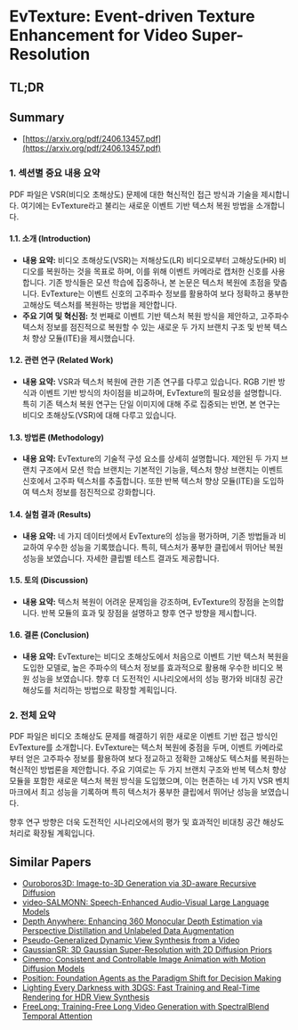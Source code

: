 # EvTexture: Event-driven Texture Enhancement for Video Super-Resolution
## TL;DR
## Summary
- [https://arxiv.org/pdf/2406.13457.pdf](https://arxiv.org/pdf/2406.13457.pdf)

### 1. 섹션별 중요 내용 요약
PDF 파일은 VSR(비디오 초해상도) 문제에 대한 혁신적인 접근 방식과 기술을 제시합니다. 여기에는 EvTexture라고 불리는 새로운 이벤트 기반 텍스처 복원 방법을 소개합니다.

#### 1.1. 소개 (Introduction)
- **내용 요약:** 
  비디오 초해상도(VSR)는 저해상도(LR) 비디오로부터 고해상도(HR) 비디오를 복원하는 것을 목표로 하며, 이를 위해 이벤트 카메라로 캡처한 신호를 사용합니다. 기존 방식들은 모션 학습에 집중하나, 본 논문은 텍스처 복원에 초점을 맞춥니다. EvTexture는 이벤트 신호의 고주파수 정보를 활용하여 보다 정확하고 풍부한 고해상도 텍스처를 복원하는 방법을 제안합니다.
- **주요 기여 및 혁신점:** 
  첫 번째로 이벤트 기반 텍스처 복원 방식을 제안하고, 고주파수 텍스처 정보를 점진적으로 복원할 수 있는 새로운 두 가지 브랜치 구조 및 반복 텍스처 향상 모듈(ITE)을 제시했습니다.

#### 1.2. 관련 연구 (Related Work)
- **내용 요약:**
  VSR과 텍스처 복원에 관한 기존 연구를 다루고 있습니다. RGB 기반 방식과 이벤트 기반 방식의 차이점을 비교하며, EvTexture의 필요성을 설명합니다. 특히 기존 텍스처 복원 연구는 단일 이미지에 대해 주로 집중되는 반면, 본 연구는 비디오 초해상도(VSR)에 대해 다루고 있습니다.

#### 1.3. 방법론 (Methodology)
- **내용 요약:**
  EvTexture의 기술적 구성 요소를 상세히 설명합니다. 제안된 두 가지 브랜치 구조에서 모션 학습 브랜치는 기본적인 기능을, 텍스처 향상 브랜치는 이벤트 신호에서 고주파 텍스처를 추출합니다. 또한 반복 텍스처 향상 모듈(ITE)을 도입하여 텍스처 정보를 점진적으로 강화합니다.

#### 1.4. 실험 결과 (Results)
- **내용 요약:**
  네 가지 데이터셋에서 EvTexture의 성능을 평가하며, 기존 방법들과 비교하여 우수한 성능을 기록했습니다. 특히, 텍스처가 풍부한 클립에서 뛰어난 복원 성능을 보였습니다. 자세한 클립별 테스트 결과도 제공합니다.

#### 1.5. 토의 (Discussion)
- **내용 요약:**
  텍스처 복원이 어려운 문제임을 강조하며, EvTexture의 장점을 논의합니다. 반복 모듈의 효과 및 장점을 설명하고 향후 연구 방향을 제시합니다.

#### 1.6. 결론 (Conclusion)
- **내용 요약:**
  EvTexture는 비디오 초해상도에서 처음으로 이벤트 기반 텍스처 복원을 도입한 모델로, 높은 주파수의 텍스처 정보를 효과적으로 활용해 우수한 비디오 복원 성능을 보였습니다. 향후 더 도전적인 시나리오에서의 성능 평가와 비대칭 공간 해상도를 처리하는 방법으로 확장할 계획입니다.

### 2. 전체 요약
PDF 파일은 비디오 초해상도 문제를 해결하기 위한 새로운 이벤트 기반 접근 방식인 EvTexture를 소개합니다. EvTexture는 텍스처 복원에 중점을 두며, 이벤트 카메라로부터 얻은 고주파수 정보를 활용하여 보다 정교하고 정확한 고해상도 텍스처를 복원하는 혁신적인 방법론을 제안합니다. 주요 기여로는 두 가지 브랜치 구조와 반복 텍스처 향상 모듈을 포함한 새로운 텍스처 복원 방식을 도입했으며, 이는 현존하는 네 가지 VSR 벤치마크에서 최고 성능을 기록하며 특히 텍스처가 풍부한 클립에서 뛰어난 성능을 보였습니다.

향후 연구 방향은 더욱 도전적인 시나리오에서의 평가 및 효과적인 비대칭 공간 해상도 처리로 확장될 계획입니다.

## Similar Papers
- [Ouroboros3D: Image-to-3D Generation via 3D-aware Recursive Diffusion](2406.03184.md)
- [video-SALMONN: Speech-Enhanced Audio-Visual Large Language Models](2406.15704.md)
- [Depth Anywhere: Enhancing 360 Monocular Depth Estimation via Perspective Distillation and Unlabeled Data Augmentation](2406.12849.md)
- [Pseudo-Generalized Dynamic View Synthesis from a Video](2310.08587.md)
- [GaussianSR: 3D Gaussian Super-Resolution with 2D Diffusion Priors](2406.10111.md)
- [Cinemo: Consistent and Controllable Image Animation with Motion Diffusion Models](2407.15642.md)
- [Position: Foundation Agents as the Paradigm Shift for Decision Making](2405.17009.md)
- [Lighting Every Darkness with 3DGS: Fast Training and Real-Time Rendering for HDR View Synthesis](2406.06216.md)
- [FreeLong: Training-Free Long Video Generation with SpectralBlend Temporal Attention](2407.19918.md)
